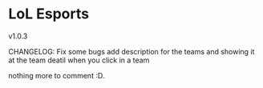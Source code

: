 # LoL Esports

v1.0.3

CHANGELOG: Fix some bugs
add description for the teams and showing it at the team deatil when you click in a team

nothing more to comment :D.